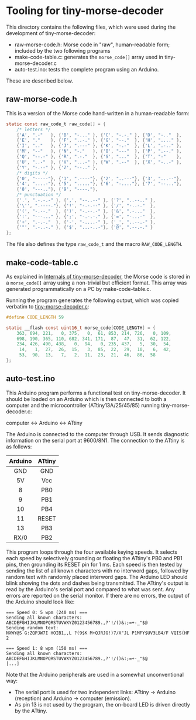 # Tooling for tiny-morse-decoder

This directory contains the following files, which were used during the
development of tiny-morse-decoder:

* raw-morse-code.h: Morse code in "raw", human-readable form; included
  by the two following programs
* make-code-table.c: generates the `morse_code[]` array used in
  tiny-morse-decoder.c
* auto-test.ino: tests the complete program using an Arduino.

These are described below.

## raw-morse-code.h

This is a version of the Morse code hand-written in a human-readable
form:

```c
static const raw_code_t raw_code[] = {
    /* letters */
    {'A', ".-"   }, {'B', "-..." }, {'C', "-.-." }, {'D', "-.."  },
    {'E', "."    }, {'F', "..-." }, {'G', "--."  }, {'H', "...." },
    {'I', ".."   }, {'J', ".---" }, {'K', "-.-"  }, {'L', ".-.." },
    {'M', "--"   }, {'N', "-."   }, {'O', "---"  }, {'P', ".--." },
    {'Q', "--.-" }, {'R', ".-."  }, {'S', "..."  }, {'T', "-"    },
    {'U', "..-"  }, {'V', "...-" }, {'W', ".--"  }, {'X', "-..-" },
    {'Y', "-.--" }, {'Z', "--.." },
    /* digits */
    {'0', "-----"}, {'1', ".----"}, {'2', "..---"}, {'3', "...--"},
    {'4', "....-"}, {'5', "....."}, {'6', "-...."}, {'7', "--..."},
    {'8', "---.."}, {'9', "----."},
    /* punctuation */
    {'.', ".-.-.-" }, {',', "--..--" }, {'?', "..--.." },
    {'\'', ".----."}, {'!', "-.-.--" }, {'/', "-..-."  },
    {'(', "-.--."  }, {')', "-.--.-" }, {'&', ".-..."  },
    {':', "---..." }, {';', "-.-.-." }, {'=', "-...-"  },
    {'+', ".-.-."  }, {'-', "-....-" }, {'_', "..--.-" },
    {'"', ".-..-." }, {'$', "...-..-"}, {'@', ".--.-." }
};
```

The file also defines the type `raw_code_t` and the macro
`RAW_CODE_LENGTH`.

## make-code-table.c

As explained in [Internals of tiny-morse-decoder](../internals.md), the
Morse code is stored in a `morse_code[]` array using a non-trivial but
efficient format. This array was generated programmatically on a PC by
make-code-table.c.

Running the program generates the following output, which was copied
verbatim to [tiny-morse-decoder.c](../tiny-morse-decoder.c):

```c
#define CODE_LENGTH 59

static __flash const uint16_t morse_code[CODE_LENGTH] = {
    363, 694, 221,   0, 375,   0,  61, 853, 214, 726,   0, 109,
    698, 190, 365, 110, 682, 341, 171,  87,  47,  31,  62, 122,
    234, 426, 490, 438,   0,  94,   0, 235, 437,   5,  30,  54,
     14,   1,  27,  26,  15,   3,  85,  22,  29,  10,   6,  42,
     53,  90,  13,   7,   2,  11,  23,  21,  46,  86,  58
};
```

## auto-test.ino

This Arduino program performs a functional test on tiny-morse-decoder.
It should be loaded on an Arduino which is then connected to both a
computer and the microcontroller (ATtiny13A/25/45/85) running
tiny-morse-decoder.c:

computer ↔ Arduino ↔ ATtiny

The Arduino is connected to the computer through USB. It sends
diagnostic information on the serial port at 9600/8N1. The connection to
the ATtiny is as follows:

| Arduino | ATtiny |
|:-------:|:------:|
|   GND   | GND    |
|    5V   | Vcc    |
|     8   | PB0    |
|     9   | PB1    |
|    10   | PB4    |
|    11   | RESET  |
|    13   | PB3    |
|  RX/0   | PB2    |

This program loops through the four available keying speeds. It selects
each speed by selectively grounding or floating the ATtiny's PB0 and PB1
pins, then grounding its RESET pin for 1&nbsp;ms. Each speed is then
tested by sending the list of all known characters with no interword
gaps, followed by random text with randomly placed interword gaps. The
Arduino LED should blink showing the dots and dashes being transmitted.
The ATtiny's output is read by the Arduino's serial port and compared to
what was sent. Any errors are reported on the serial monitor. If there
are no errors, the output of the Arduino should look like:

```text
=== Speed 0: 5 wpm (240 ms) ===
Sending all known characters:
ABCDEFGHIJKLMNOPQRSTUVWXYZ0123456789.,?'!/()&:;=+-_"$@
Sending random text:
NXWY@S G:ZQPJW7I HOIB1,,L ?(9$K M+QJRJG!)7/X"JL P1MFY$UV3LB4/F VQIS(HF 2

=== Speed 1: 8 wpm (150 ms) ===
Sending all known characters:
ABCDEFGHIJKLMNOPQRSTUVWXYZ0123456789.,?'!/()&:;=+-_"$@
[...]
```

Note that the Arduino peripherals are used in a somewhat unconventional
way:

* The serial port is used for two independent links: ATtiny → Arduino
  (reception) and Arduino → computer (emission).
* As pin 13 is not used by the program, the on-board LED is driven
  directly by the ATtiny.
